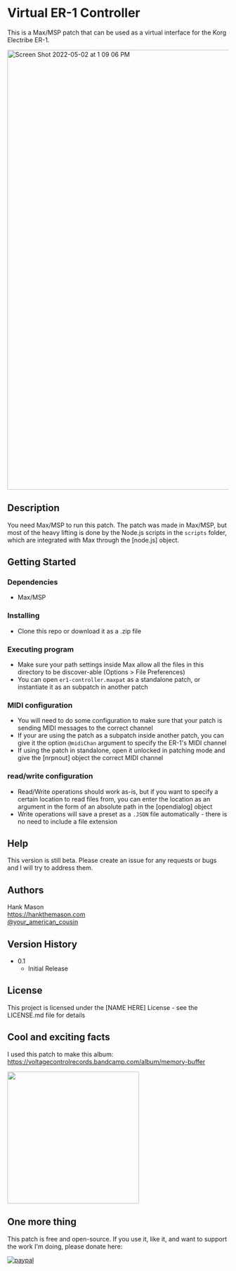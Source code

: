 # Virtual ER-1 Controller

This is a Max/MSP patch that can be used as a virtual interface for the Korg Electribe ER-1.

<img width="1000" alt="Screen Shot 2022-05-02 at 1 09 06 PM" src="https://user-images.githubusercontent.com/42900752/166293160-2ad52e3b-cb58-4699-a8ba-2c3fbe659bbf.png">

## Description

You need Max/MSP to run this patch.  The patch was made in Max/MSP, but most of the heavy lifting is done by the Node.js scripts in the `scripts` folder, which are integrated with Max through the [node.js] object.

## Getting Started

### Dependencies

- Max/MSP

### Installing

- Clone this repo or download it as a .zip file

### Executing program

- Make sure your path settings inside Max allow all the files in this directory to be discover-able (Options > File Preferences)
- You can open `er1-controller.maxpat` as a standalone patch, or instantiate it as an subpatch in another patch

### MIDI configuration

- You will need to do some configuration to make sure that your patch is sending MIDI messages to the correct channel
- If your are using the patch as a subpatch inside another patch, you can give it the option `@midiChan` argument to specify the ER-1's MIDI channel
- If using the patch in standalone, open it unlocked in patching mode and give the [nrpnout] object the correct MIDI channel

### read/write configuration

- Read/Write operations should work as-is, but if you want to specify a certain location to read files from, you can enter the location as an argument in the form of an absolute path in the [opendialog] object
- Write operations will save a preset as a `.JSON` file automatically - there is no need to include a file extension

## Help

This version is still beta.  Please create an issue for any requests or bugs and I will try to address them.

## Authors

Hank Mason      
https://hankthemason.com      
[@your_american_cousin](https://instagram.com/your_american_cousin)


## Version History

* 0.1
    * Initial Release

## License

This project is licensed under the [NAME HERE] License - see the LICENSE.md file for details

## Cool and exciting facts

I used this patch to make this album: https://voltagecontrolrecords.bandcamp.com/album/memory-buffer

<img width=300 src="https://user-images.githubusercontent.com/42900752/166295407-a00603e8-44e0-4e1c-8692-ed3e6e15e9e8.png">

## One more thing

This patch is free and open-source.  If you use it, like it, and want to support the work I'm doing, please donate here:

[![paypal](https://www.paypalobjects.com/en_US/i/btn/btn_donateCC_LG.gif)](https://www.paypal.com/donate/?business=VDRCT2LS2M7XJ&no_recurring=0&currency_code=USD)
